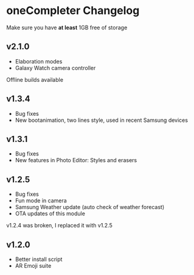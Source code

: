 # oneCompleter Changelog

Make sure you have **at least** 1GB free of storage

## v2.1.0
- Elaboration modes
- Galaxy Watch camera controller

Offline builds available

## v1.3.4
- Bug fixes
- New bootanimation, two lines style, used in recent Samsung devices

## v1.3.1
- Bug fixes
- New features in Photo Editor: Styles and erasers

## v1.2.5
- Bug fixes
- Fun mode in camera
- Samsung Weather update (auto check of weather forecast)
- OTA updates of this module

v1.2.4 was broken, I replaced it with v1.2.5

## v1.2.0
- Better install script
- AR Emoji suite

